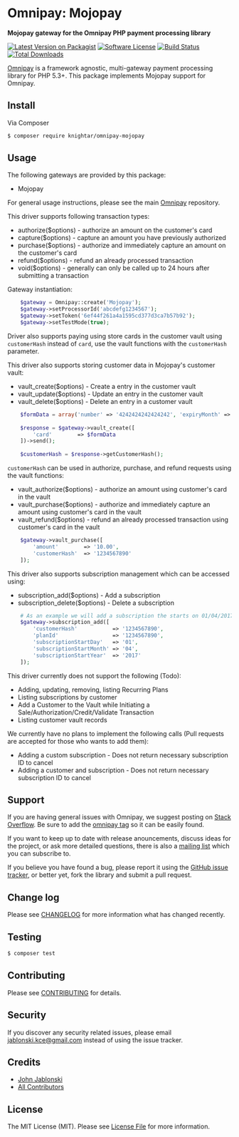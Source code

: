 # Omnipay: Mojopay

**Mojopay gateway for the Omnipay PHP payment processing library**

[![Latest Version on Packagist](https://img.shields.io/packagist/v/KnightAR/omnipay-mojopay.svg?style=flat-square)](https://packagist.org/packages/KnightAR/omnipay-mojopay)
[![Software License](https://img.shields.io/badge/license-MIT-brightgreen.svg?style=flat-square)](LICENSE.md)
[![Build Status](https://img.shields.io/travis/KnightAR/omnipay-mojopay/master.svg?style=flat-square)](https://travis-ci.org/KnightAR/omnipay-mojopay)
[![Total Downloads](https://img.shields.io/packagist/dt/KnightAR/omnipay-mojopay.svg?style=flat-square)](https://packagist.org/packages/KnightAR/omnipay-mojopay)


[Omnipay](https://github.com/thephpleague/omnipay) is a framework agnostic, multi-gateway payment
processing library for PHP 5.3+. This package implements Mojopay support for Omnipay.

## Install

Via Composer

``` bash
$ composer require knightar/omnipay-mojopay
```

## Usage

The following gateways are provided by this package:

 * Mojopay

For general usage instructions, please see the main [Omnipay](https://github.com/thephpleague/omnipay) repository.

This driver supports following transaction types:

- authorize($options) - authorize an amount on the customer's card
- capture($options) - capture an amount you have previously authorized
- purchase($options) - authorize and immediately capture an amount on the customer's card
- refund($options) - refund an already processed transaction
- void($options) - generally can only be called up to 24 hours after submitting a transaction

Gateway instantiation:
``` PHP
    $gateway = Omnipay::create('Mojopay');
    $gateway->setProcessorId('abcdefg1234567');
    $gateway->setToken('6ef44f261a4a1595cd377d3ca7b57b92');
    $gateway->setTestMode(true);
```

Driver also supports paying using store cards in the customer vault using `customerHash` instead of `card`, 
use the vault functions with the `customerHash` parameter.

This driver also supports storing customer data in Mojopay's customer vault:

- vault_create($options) - Create a entry in the customer vault
- vault_update($options) - Update an entry in the customer vault
- vault_delete($options) - Delete an entry in a customer vault
``` PHP
    $formData = array('number' => '4242424242424242', 'expiryMonth' => '8', 'expiryYear' => '2017', 'cvv' => '123');
    
    $response = $gateway->vault_create([
        'card'        => $formData
    ])->send();
    
    $customerHash = $response->getCustomerHash();
```

`customerHash` can be used in authorize, purchase, and refund requests using the vault functions:
 
- vault_authorize($options) - authorize an amount using customer's card in the vault
- vault_purchase($options) - authorize and immediately capture an amount using customer's card in the vault
- vault_refund($options) - refund an already processed transaction using customer's card in the vault
``` PHP
    $gateway->vault_purchase([
        'amount'        => '10.00',
        'customerHash'  => '1234567890'
    ]);
```
This driver also supports subscription management which can be accessed using:
 
- subscription_add($options) - Add a subscription
- subscription_delete($options) - Delete a subscription
``` PHP
    # As an example we will add a subscription the starts on 01/04/2017
    $gateway->subscription_add([
        'customerHash'           => '1234567890',
        'planId'                 => '1234567890',
        'subscriptionStartDay'   => '01',
        'subscriptionStartMonth' => '04',
        'subscriptionStartYear'  => '2017'
    ]);
```

This driver currently does not support the following (Todo):

- Adding, updating, removing, listing Recurring Plans
- Listing subscriptions by customer
- Add a Customer to the Vault while Initiating a Sale/Authorization/Credit/Validate Transaction
- Listing customer vault records

We currently have no plans to implement the following calls (Pull requests are accepted for those who wants to add them):

- Adding a custom subscription - Does not return necessary subscription ID to cancel
- Adding a customer and subscription - Does not return necessary subscription ID to cancel

## Support

If you are having general issues with Omnipay, we suggest posting on
[Stack Overflow](http://stackoverflow.com/). Be sure to add the
[omnipay tag](http://stackoverflow.com/questions/tagged/omnipay) so it can be easily found.

If you want to keep up to date with release anouncements, discuss ideas for the project,
or ask more detailed questions, there is also a [mailing list](https://groups.google.com/forum/#!forum/omnipay) which
you can subscribe to.

If you believe you have found a bug, please report it using the [GitHub issue tracker](https://github.com/meebio/omnipay-creditcall/issues),
or better yet, fork the library and submit a pull request.

## Change log

Please see [CHANGELOG](CHANGELOG.md) for more information what has changed recently.

## Testing

``` bash
$ composer test
```

## Contributing

Please see [CONTRIBUTING](CONTRIBUTING.md) for details.

## Security

If you discover any security related issues, please email jablonski.kce@gmail.com instead of using the issue tracker.

## Credits

- [John Jablonski](https://github.com/jan-j)
- [All Contributors](../../contributors)

## License

The MIT License (MIT). Please see [License File](LICENSE.md) for more information.
